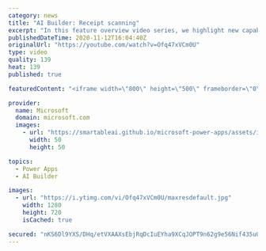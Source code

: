 ```yaml
---
category: news
title: "AI Builder: Receipt scanning"
excerpt: "In this feature overview video series, we highlight new capabilities included in the latest update to AI Builder.  Receipt scanning is a new AI Builder feature that processes receipts to identify and extract information. The AI model identifies receipt data, merchant information, total price, and taxes"
publishedDateTime: 2020-11-12T16:04:40Z
originalUrl: "https://youtube.com/watch?v=Ofq47xVCm0U"
type: video
quality: 139
heat: 139
published: true

featuredContent: "<iframe width=\"800\" height=\"500\" frameborder=\"0\" src=\"https://www.youtube.com/embed/Ofq47xVCm0U\" allow=\"accelerometer; autoplay; encrypted-media; gyroscope; picture-in-picture\" allowfullscreen></iframe>"

provider:
  name: Microsoft
  domain: microsoft.com
  images:
    - url: "https://smartableai.github.io/microsoft-power-apps/assets/images/organizations/microsoft.com-50x50.jpg"
      width: 50
      height: 50

topics:
  - Power Apps
  - AI Builder

images:
  - url: "https://i.ytimg.com/vi/Ofq47xVCm0U/maxresdefault.jpg"
    width: 1280
    height: 720
    isCached: true

secured: "nKS6Dl9YXS/DHq/etVXAAXsEbjRqDcIuEYha9XCqJOPT9n62g9e56Nif435uOWBuFwH9yo8uNutT4N/NrpiA0PiBjVMm9ZdLcU7MYz6vtCGInJKwvX+ldFn2T3mMAHlOKsiYyGKqmjx9/pnXIY3nAF0gFP9tWPr5S62OcD8u20APWj13kFLbBeLSsltqR9fiX/rMlDYwtKUClZNzvF3KplBNVI7IeIcL8tumA6TYR6BMjiAjmQL82DTKaoXZPv5vw/HGx+jOZTmQTUAFFce4NoMXCiNeKrh9mBua526AICiqfPH73v4REhsuIVIuhzSBUInRu54brLPFA+A/gFaxEaP0Uf64sdKEdhmncB5tu510vWmrORKbysJ0OwKQsTH4Y3hfWYQC+zaJapg2hUU+RckM9Uj1kdG7KhiiiuDCANw=;QPKfLvE5ejas8Jz0T98dNQ=="
---
```


